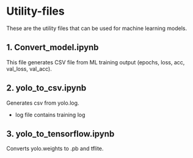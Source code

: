 # Utility-files
These are the utility files that can be used for machine learning models.

## 1. Convert_model.ipynb
This file generates CSV file from ML training output (epochs, loss, acc, val_loss, val_acc).

## 2. yolo_to_csv.ipynb
Generates csv from yolo.log.
* log file contains training log

## 3. yolo_to_tensorflow.ipynb
Converts yolo.weights to .pb and tflite.
